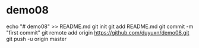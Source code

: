 # demo08

echo "# demo08" >> README.md
git init
git add README.md
git commit -m "first commit"
git remote add origin https://github.com/duyuxn/demo08.git
git push -u origin master
